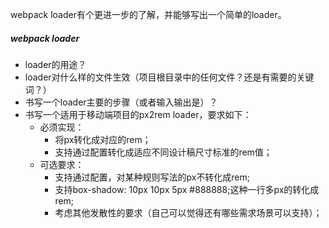 webpack loader有个更进一步的了解，并能够写出一个简单的loader。

##### webpack loader

- loader的用途？
- loader对什么样的文件生效（项目根目录中的任何文件？还是有需要的关键词？）
- 书写一个loader主要的步骤（或者输入输出是）？
- 书写一个适用于移动端项目的px2rem loader，要求如下：
  - 必须实现：
    - 将px转化成对应的rem；
    - 支持通过配置转化成适应不同设计稿尺寸标准的rem值；
  - 可选要求：
    - 支持通过配置，对某种规则写法的px不转化成rem;
    - 支持box-shadow: 10px 10px 5px #888888;这种一行多px的转化成rem;
    - 考虑其他发散性的要求（自己可以觉得还有哪些需求场景可以支持）；
